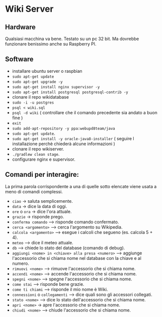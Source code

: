 # Wiki Server

## Hardware

Qualsiasi macchina va bene. Testato su un pc 32 bit. Ma dovrebbe funzionare benissimo anche su Raspberry PI.

## Software

- installare ubuntu server o raspbian
- ```sudo apt-get update```
- ```sudo apt-get upgrade -y```
- ```sudo apt-get install nginx supervisor -y```
- ```sudo apt-get install postgresql postgresql-contrib -y```
- clonare il repo wikidatabase
- ```sudo -i -u postgres```
- ```psql < wiki.sql```
- ```psql -d wiki``` ( controllare che il comando precedente sia andato a buon fine )
- ```exit```
- ```sudo add-apt-repository -y ppa:webupd8team/java```
- ```sudo apt-get update```.
- ```sudo apt-get install -y oracle-java8-installer``` ( seguire l installazione perchè chiederà alcune informazioni )
- clonare il repo wikiserver.
- ```./gradlew clean stage```.
- configurare nginx e supervisor.

## Comandi per interagire:

La prima parola corrispondente a una di quelle sotto elencate viene usata a meno di comandi complessi.

- ```ciao``` -> saluta semplicemente.
-  ```data``` -> dice la data di oggi.
- ```ore``` o ```ora``` -> dice l'ora attuale.
- ```grazie``` -> risponde prego.
- ```conferma comando``` --> risponde comando confermato.
- ```cerca <argomento>``` --> cerca l'argomento su Wikipedia.
- ```calcola <argomento>``` --> esegue i calcoli che segueno (es. calcola 5 + 4).
- ```meteo``` --> dice il meteo attuale.
- ```db``` --> chiede lo stato del database (comando di debug).
- ```aggiungi <nome> in <chiave> alla presa <numero>``` --> aggiunge l'accessorio che si chiama nome nel database con la chiave e al numero.
- ```rimuovi <nome>``` --> rimuove l'accessorio che si chiama nome.
- ```accendi <nome>``` --> accende l'accessorio che si chiama nome.
- ```spegni <nome>``` --> spegne l'accessorio che si chiama nome.
- ```come stai``` --> risponde bene grazie.
- ```come ti chiami``` --> risponde il mio nome è Wiki.
- ```connessioni``` o ```collegamenti``` --> dice quali sono gli accessori collegati.
- ```stato <nome>``` --> dice lo stato dell'accessorio che si chiama nome.
- ```apri <nome>``` -> apre l'accessorio che si chiama nome.
- ```chiudi <nome>``` --> chiude l'accessorio che si chiama nome.